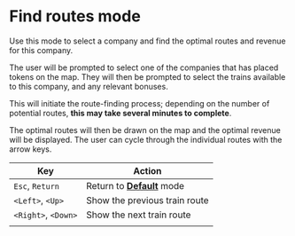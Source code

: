 # Find routes mode

Use this mode to select a company and find the optimal routes and revenue for this company.

The user will be prompted to select one of the companies that has placed tokens on the map.
They will then be prompted to select the trains available to this company, and any relevant bonuses.

This will initiate the route-finding process; depending on the number of potential routes, **this may take several minutes to complete**.

The optimal routes will then be drawn on the map and the optimal revenue will be displayed.
The user can cycle through the individual routes with the arrow keys.

| Key                 | Action                                   |
|---------------------|------------------------------------------|
| `Esc`, `Return`     | Return to [**Default**](default.md) mode |
| `<Left>`, `<Up>`    | Show the previous train route            |
| `<Right>`, `<Down>` | Show the next train route                |
|                     |                                          |
